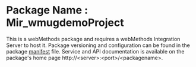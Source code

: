 # Package Name : Mir_wmugdemoProject
This is a webMethods package and requires a webMethods Integration Server to host it. Package versioning and configuration can be found in the package [manifest](./Mir_wmugdemoProject/manifest.v3) file. Service and API documentation is available on the package's home page http://&lt;server&gt;:&lt;port&gt;/&lt;packagename>.